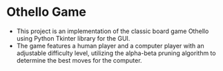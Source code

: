 # Othello Game
- This project is an implementation of the classic board game Othello using Python Tkinter library for the GUI.
- The game features a human player and a computer player with an adjustable difficulty level, utilizing the alpha-beta pruning algorithm to determine the best moves for the computer.
